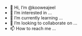 - 👋 Hi, I’m @kooweajeel
- 👀 I’m interested in ...
- 🌱 I’m currently learning ...
- 💞️ I’m looking to collaborate on ...
- 📫 How to reach me ...

<!---
kooweajeel/kooweajeel is a ✨ special ✨ repository because its `README.md` (this file) appears on your GitHub profile.
You can click the Preview link to take a look at your changes.
--->
